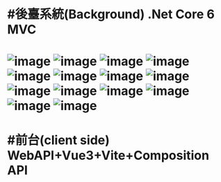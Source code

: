 #後臺系統(Background) .Net Core 6 MVC
=====
![image](https://github.com/Bobo0808/final_REPO/assets/96458633/64854bc1-413b-4e95-8c3f-77d84dd1a6cb)
![image](https://github.com/Bobo0808/final_REPO/assets/96458633/dcc47d99-c120-4cee-abd1-9688a350335e)
![image](https://github.com/Bobo0808/final_REPO/assets/96458633/14025954-ce8c-4241-8328-97bc9f0bb001)
![image](https://github.com/Bobo0808/final_REPO/assets/96458633/c5ecde78-a94e-47dc-a832-62afa8a20d10)
![image](https://github.com/Bobo0808/final_REPO/assets/96458633/8d767c2d-b329-4a61-af78-495bb3a48524)
![image](https://github.com/Bobo0808/final_REPO/assets/96458633/1f6647df-7d08-4521-a593-5085935d1ef0)
![image](https://github.com/Bobo0808/final_REPO/assets/96458633/53f40f49-b9b9-4736-b72f-db1ea22be680)
![image](https://github.com/Bobo0808/final_REPO/assets/96458633/91259059-d939-4a03-8b5e-75d205b5cba4)
![image](https://github.com/Bobo0808/final_REPO/assets/96458633/e0a6a45b-5ed1-475b-bfcd-a700458aa446)
![image](https://github.com/Bobo0808/final_REPO/assets/96458633/86dcb822-7cdb-420e-8d91-89c0b68b598a)
![image](https://github.com/Bobo0808/final_REPO/assets/96458633/ee23ba86-cdec-4c42-8d91-37206ddb60d1)
![image](https://github.com/Bobo0808/final_REPO/assets/96458633/3392b133-0490-498f-acbe-e719c58ee43d)
![image](https://github.com/Bobo0808/final_REPO/assets/96458633/4e89dc14-2390-4d6f-a49f-c5d05fe89036)
![image](https://github.com/Bobo0808/final_REPO/assets/96458633/670a63ad-5378-445a-b193-b51974c13d76)
====
#前台(client side) WebAPI+Vue3+Vite+Composition API
====
